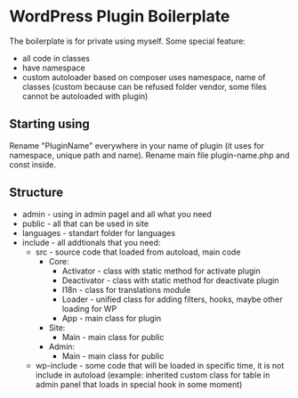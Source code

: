 # WordPress Plugin Boilerplate

The boilerplate is for private using myself.
Some special feature:

- all code in classes
- have namespace
- custom autoloader based on composer uses namespace, name of classes (custom because can be refused folder vendor, some files cannot be autoloaded with plugin)

## Starting using

Rename "PluginName" everywhere in your name of plugin (it uses for namespace, unique path and name).
Rename main file plugin-name.php and const inside.

## Structure

- admin - using in admin pagel and all what you need
- public - all that can be used in site
- languages - standart folder for languages
- include - all addtionals that you need:
  - src - source code that loaded from autoload, main code
    - Core:
      - Activator - class with static method for activate plugin
      - Deactivator - class with static method for deactivate plugin
      - I18n - class for translations module
      - Loader - unified class for adding filters, hooks, maybe other loading for WP
      - App - main class for plugin
    - Site:
      - Main - main class for public
    - Admin:
      - Main - main class for public
  - wp-include - some code that will be loaded in specific time, it is not include in autoload (example: inherited custom class for table in admin panel that loads in special hook in some moment)
